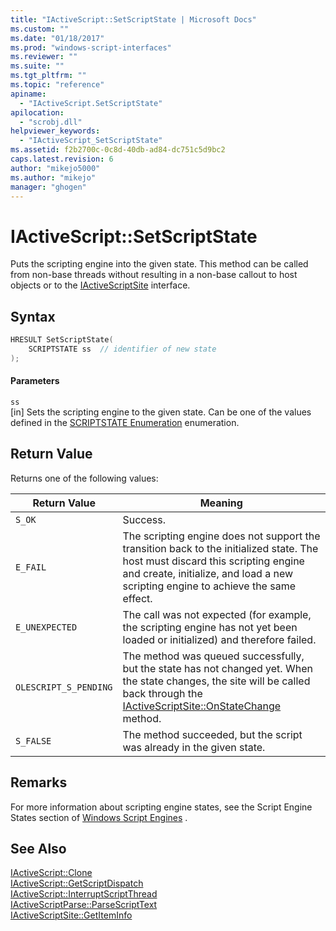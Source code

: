 ```yaml
---
title: "IActiveScript::SetScriptState | Microsoft Docs"
ms.custom: ""
ms.date: "01/18/2017"
ms.prod: "windows-script-interfaces"
ms.reviewer: ""
ms.suite: ""
ms.tgt_pltfrm: ""
ms.topic: "reference"
apiname: 
  - "IActiveScript.SetScriptState"
apilocation: 
  - "scrobj.dll"
helpviewer_keywords: 
  - "IActiveScript_SetScriptState"
ms.assetid: f2b2700c-0c8d-40db-ad84-dc751c5d9bc2
caps.latest.revision: 6
author: "mikejo5000"
ms.author: "mikejo"
manager: "ghogen"
---
```

# IActiveScript::SetScriptState
Puts the scripting engine into the given state. This method can be called from non-base threads without resulting in a non-base callout to host objects or to the [IActiveScriptSite](../../winscript/reference/iactivescriptsite.md) interface.  
  
## Syntax  
  
```cpp
HRESULT SetScriptState(  
    SCRIPTSTATE ss  // identifier of new state  
);  
```  
  
#### Parameters  
 `ss`  
 [in] Sets the scripting engine to the given state. Can be one of the values defined in the [SCRIPTSTATE Enumeration](../../winscript/reference/scriptstate-enumeration.md) enumeration.  
  
## Return Value  
 Returns one of the following values:  
  
|Return Value|Meaning|  
|------------------|-------------|  
|`S_OK`|Success.|  
|`E_FAIL`|The scripting engine does not support the transition back to the initialized state. The host must discard this scripting engine and create, initialize, and load a new scripting engine to achieve the same effect.|  
|`E_UNEXPECTED`|The call was not expected (for example, the scripting engine has not yet been loaded or initialized) and therefore failed.|  
|`OLESCRIPT_S_PENDING`|The method was queued successfully, but the state has not changed yet. When the state changes, the site will be called back through the [IActiveScriptSite::OnStateChange](../../winscript/reference/iactivescriptsite-onstatechange.md) method.|  
|`S_FALSE`|The method succeeded, but the script was already in the given state.|  
  
## Remarks  
 For more information about scripting engine states, see the Script Engine States section of [Windows Script Engines](../../winscript/windows-script-engines.md) .  
  
## See Also  
 [IActiveScript::Clone](../../winscript/reference/iactivescript-clone.md)   
 [IActiveScript::GetScriptDispatch](../../winscript/reference/iactivescript-getscriptdispatch.md)   
 [IActiveScript::InterruptScriptThread](../../winscript/reference/iactivescript-interruptscriptthread.md)   
 [IActiveScriptParse::ParseScriptText](../../winscript/reference/iactivescriptparse-parsescripttext.md)   
 [IActiveScriptSite::GetItemInfo](../../winscript/reference/iactivescriptsite-getiteminfo.md)